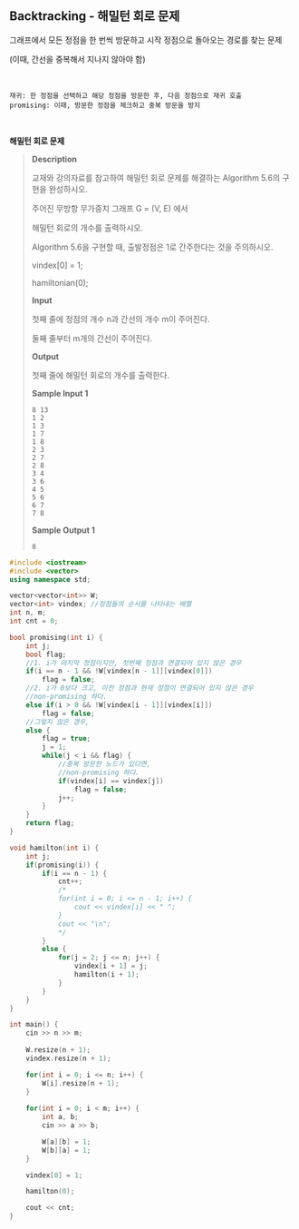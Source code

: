 ## Backtracking - 해밀턴 회로 문제

그래프에서 모든 정점을 한 번씩 방문하고 시작 정점으로 돌아오는 경로를 찾는 문제

(이때, 간선을 중복해서 지나지 않아야 함)

<br>

``````
재귀: 한 정점을 선택하고 해당 정점을 방문한 후, 다음 정점으로 재귀 호출
promising: 이때, 방문한 정점을 체크하고 중복 방문을 방지
``````

<br>

**해밀턴 회로 문제**

> **Description**
>
> 교재와 강의자료를 참고하여 해밀턴 회로 문제를 해결하는 Algorithm 5.6의 구현을 완성하시오.
>
> 주어진 무방항 무가중치 그래프 G = (V, E) 에서
>
> 해밀턴 회로의 개수를 출력하시오.
>
> Algorithm 5.6을 구현할 때, 출발정점은 1로 간주한다는 것을 주의하시오.
>
> vindex[0] = 1;
>
> hamiltonian(0);
>
> **Input**
>
> 첫째 줄에 정점의 개수 n과 간선의 개수 m이 주어진다.
>
> 둘째 줄부터 m개의 간선이 주어진다.
>
> **Output**
>
> 첫째 줄에 해밀턴 회로의 개수를 출력한다.
>
> **Sample Input 1**
>
> ```
> 8 13
> 1 2
> 1 3
> 1 7
> 1 8
> 2 3
> 2 7
> 2 8
> 3 4
> 3 6
> 4 5
> 5 6
> 6 7
> 7 8
> ```
>
> **Sample Output 1**
>
> ```
> 8
> ```

```cpp
#include <iostream>
#include <vector>
using namespace std;

vector<vector<int>> W;
vector<int> vindex; //정점들의 순서를 나타내는 배열
int n, m;
int cnt = 0;

bool promising(int i) {
    int j;
    bool flag;
    //1. i가 마지막 정점이지만, 첫번째 정점과 연결되어 있지 않은 경우
    if(i == n - 1 && !W[vindex[n - 1]][vindex[0]])
        flag = false;
    //2. i가 0보다 크고, 이전 정점과 현재 정점이 연결되어 있지 않은 경우
    //non-promising 하다.
    else if(i > 0 && !W[vindex[i - 1]][vindex[i]])
        flag = false;
    //그렇지 않은 경우,
    else {
        flag = true;
        j = 1;
        while(j < i && flag) {
            //중복 방문한 노드가 있다면,
            //non-promising 하다.
            if(vindex[i] == vindex[j])
                flag = false;
            j++;
        }
    }
    return flag;
}

void hamilton(int i) {
    int j;
    if(promising(i)) {
        if(i == n - 1) {
            cnt++;
            /*
            for(int i = 0; i <= n - 1; i++) {
                cout << vindex[i] << " ";
            }
            cout << "\n";
            */
        }
        else {
            for(j = 2; j <= n; j++) {
                vindex[i + 1] = j;
                hamilton(i + 1);
            }
        }
    }
}

int main() {
    cin >> n >> m;
    
    W.resize(n + 1);
    vindex.resize(n + 1);

    for(int i = 0; i <= n; i++) {
        W[i].resize(n + 1);
    }
    
    for(int i = 0; i < m; i++) {
        int a, b;
        cin >> a >> b;

        W[a][b] = 1;
        W[b][a] = 1;
    }

    vindex[0] = 1;

    hamilton(0);

    cout << cnt;
}
```
